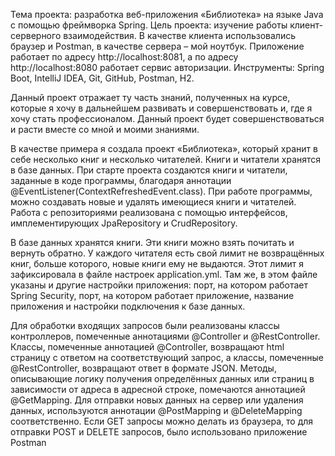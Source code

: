 Тема проекта: разработка веб-приложения «Библиотека» на языке Java с помощью фреймворка Spring.
Цель проекта: изучение работы клиент-серверного взаимодействия. В качестве клиента использовались браузер и Postman, в качестве сервера – мой ноутбук. 
Приложение работает по адресу http://localhost:8081, а по адресу http://localhost:8080 работает сервис авторизации.
Инструменты: Spring Boot, IntelliJ IDEA, Git, GitHub, Postman, H2.

Данный проект отражает ту часть знаний, полученных на курсе, которые я хочу в дальнейшем развивать и совершенствовать и, где я хочу стать профессионалом. 
Данный проект будет совершенствоваться и расти вместе со мной и моими знаниями.

В качестве примера я создала проект «Библиотека», который хранит в себе несколько книг и несколько читателей. Книги и читатели хранятся в базе данных. 
При старте проекта создаются книги и читатели, заданные в коде программы, благодаря аннотации @EventListener(ContextRefreshedEvent.class). 
При работе программы, можно создавать новые  и удалять имеющиеся книги и читателей. Работа с репозиториями реализована с помощью интерфейсов, имплементирующих JpaRepository и CrudRepository.

В базе данных хранятся книги. Эти книги можно взять почитать и вернуть обратно. У каждого читателя есть свой лимит не возвращённых книг, больше которого, новые книги ему не выдаются. Этот лимит я зафиксировала в файле настроек application.yml. 
Там же, в этом файле указаны и другие настройки приложения: порт, на котором работает Spring Security, порт, на котором работает приложение, название приложения и настройки подключения к базе данных.

Для обработки входящих запросов были реализованы классы контроллеров, помеченные аннотациями @Controller и @RestController. 
Классы, помеченные аннотацией @Controller, возвращают html страницу с ответом на соответствующий запрос, а классы, помеченные @RestController, возвращают ответ в формате JSON. 
Методы, описывающие логику получения определённых данных или страниц в зависимости от адреса в адресной строке, помечаются аннотацией @GetMapping. 
Для отправки новых данных на сервер или удаления данных, используются аннотации @PostMapping и @DeleteMapping соответственно. 
Если GET запросы можно делать из браузера, то для отправки POST и DELETE запросов, было использовано приложение Postman

